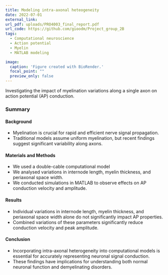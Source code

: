 ```yaml
---
title: Modeling intra-axonal heteogeneity
date: 2022-07-01
external_link: 
url_pdf: uploads/PRO4003_final_report.pdf
url_code: https://github.com/gioodm/Project_group_2B
tags:
  - Computational neuroscience
  - Action potential
  - Myelin
  - MATLAB modeling

image:
  caption: 'Figure created with BioRender.'
  focal_point: ""
  preview_only: false
---
```


Investigating the impact of myelination variations along a single axon on action potential (AP) conduction.

### Summary
  
#### **Background**
  - Myelination is crucial for rapid and efficient nerve signal propagation.
  - Traditional models assume uniform myelination, but recent findings suggest significant variability along axons.

#### **Materials and Methods**
  - We used a double-cable computational model
  - We analysed variations in internode length, myelin thickness, and periaxonal space width.
  - We conducted simulations in MATLAB to observe effects on AP conduction velocity and amplitude.

#### **Results**
  - Individual variations in internode length, myelin thickness, and periaxonal space width alone do not significantly impact AP properties.
  - Combined variations of these parameters significantly reduce conduction velocity and peak amplitude.

#### **Conclusion**
  - Incorporating intra-axonal heterogeneity into computational models is essential for accurately representing neuronal signal conduction.
  - These findings have implications for understanding both normal neuronal function and demyelinating disorders.
